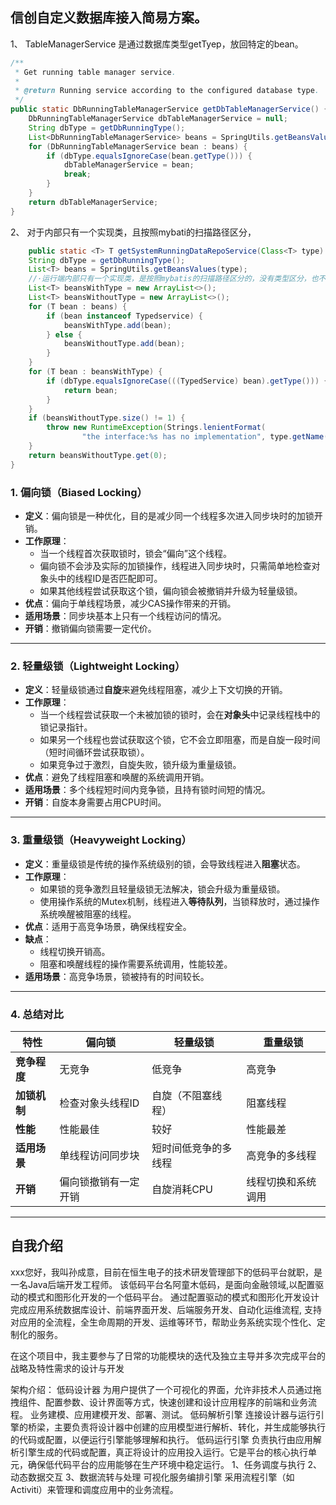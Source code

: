 ## 信创自定义数据库接入简易方案。

1、 TableManagerService 是通过数据库类型getTyep，放回特定的bean。

```java
/**
 * Get running table manager service.
 *
 * @return Running service according to the configured database type.
 */
public static DbRunningTableManagerService getDbTableManagerService() {
    DbRunningTableManagerService dbTableManagerService = null;
    String dbType = getDbRunningType();
    List<DbRunningTableManagerService> beans = SpringUtils.getBeansValues(DbRunningTableManagerService.class);
    for (DbRunningTableManagerService bean : beans) {
        if (dbType.equalsIgnoreCase(bean.getType())) {
            dbTableManagerService = bean;
            break;
        }
    }
    return dbTableManagerService;
}

```

2、 对于内部只有一个实现类，且按照mybati的扫描路径区分，

```java
    public static <T> T getSystemRunningDataRepoService(Class<T> type) {
    String dbType = getDbRunningType();
    List<T> beans = SpringUtils.getBeansValues(type);
    //·运行端内部只有一个实现类，是按照mybatis的扫描路径区分的，没有类型区分，也不太好强加类型
    List<T> beansWithType = new ArrayList<>();
    List<T> beansWithoutType = new ArrayList<>();
    for (T bean : beans) {
        if (bean instanceof Typedservice) {
            beansWithType.add(bean);
        } else {
            beansWithoutType.add(bean);
        }
    }
    for (T bean : beansWithType) {
        if (dbType.equalsIgnoreCase(((TypedService) bean).getType())) {
            return bean;
        }
    }
    if (beansWithoutType.size() != 1) {
        throw new RuntimeException(Strings.lenientFormat(
                "the interface:%s has no implementation", type.getName()));
    }
    return beansWithoutType.get(0);
}

```


### 1. **偏向锁（Biased Locking）**
- **定义**：偏向锁是一种优化，目的是减少同一个线程多次进入同步块时的加锁开销。
- **工作原理**：
    - 当一个线程首次获取锁时，锁会“偏向”这个线程。
    - 偏向锁不会涉及实际的加锁操作，线程进入同步块时，只需简单地检查对象头中的线程ID是否匹配即可。
    - 如果其他线程尝试获取这个锁，偏向锁会被撤销并升级为轻量级锁。
- **优点**：偏向于单线程场景，减少CAS操作带来的开销。
- **适用场景**：同步块基本上只有一个线程访问的情况。
- **开销**：撤销偏向锁需要一定代价。

---

### 2. **轻量级锁（Lightweight Locking）**
- **定义**：轻量级锁通过**自旋**来避免线程阻塞，减少上下文切换的开销。
- **工作原理**：
    - 当一个线程尝试获取一个未被加锁的锁时，会在**对象头**中记录线程栈中的锁记录指针。
    - 如果另一个线程也尝试获取这个锁，它不会立即阻塞，而是自旋一段时间（短时间循环尝试获取锁）。
    - 如果竞争过于激烈，自旋失败，锁升级为重量级锁。
- **优点**：避免了线程阻塞和唤醒的系统调用开销。
- **适用场景**：多个线程短时间内竞争锁，且持有锁时间短的情况。
- **开销**：自旋本身需要占用CPU时间。

---

### 3. **重量级锁（Heavyweight Locking）**
- **定义**：重量级锁是传统的操作系统级别的锁，会导致线程进入**阻塞**状态。
- **工作原理**：
    - 如果锁的竞争激烈且轻量级锁无法解决，锁会升级为重量级锁。
    - 使用操作系统的Mutex机制，线程进入**等待队列**，当锁释放时，通过操作系统唤醒被阻塞的线程。
- **优点**：适用于高竞争场景，确保线程安全。
- **缺点**：
    - 线程切换开销高。
    - 阻塞和唤醒线程的操作需要系统调用，性能较差。
- **适用场景**：高竞争场景，锁被持有的时间较长。

---

### 4. **总结对比**

| 特性       | 偏向锁                   | 轻量级锁            | 重量级锁           |
|------------|--------------------------|---------------------|--------------------|
| **竞争程度** | 无竞争                  | 低竞争              | 高竞争             |
| **加锁机制** | 检查对象头线程ID        | 自旋（不阻塞线程）  | 阻塞线程           |
| **性能**   | 性能最佳                | 较好               | 性能最差           |
| **适用场景** | 单线程访问同步块        | 短时间低竞争的多线程| 高竞争的多线程     |
| **开销**   | 偏向锁撤销有一定开销    | 自旋消耗CPU         | 线程切换和系统调用 |

---

## 自我介绍
xxx您好，我叫孙成意，目前在恒生电子的技术研发管理部下的低码平台就职，是一名Java后端开发工程师。
该低码平台名阿童木低码，是面向金融领域,以配置驱动的模式和图形化开发的一个低码平台。
通过配置驱动的模式和图形化开发设计完成应用系统数据库设计、前端界面开发、后端服务开发、自动化运维流程,
支持对应用的全流程，全生命周期的开发、运维等环节，帮助业务系统实现个性化、定制化的服务。

在这个项目中，我主要参与了日常的功能模块的迭代及独立主导并多次完成平台的战略及特性需求的设计与开发


架构介绍：
低码设计器
为用户提供了一个可视化的界面，允许非技术人员通过拖拽组件、配置参数、设计界面等方式，快速创建和设计应用程序的前端和业务流程。
业务建模、应用建模开发、部署、测试。
低码解析引擎
连接设计器与运行引擎的桥梁，主要负责将设计器中创建的应用模型进行解析、转化，并生成能够执行的代码或配置，以便运行引擎能够理解和执行。
低码运行引擎
负责执行由应用解析引擎生成的代码或配置，真正将设计的应用投入运行。它是平台的核心执行单元，确保低代码平台的应用能够在生产环境中稳定运行。
1、任务调度与执行
2、动态数据交互
3、数据流转与处理
可视化服务编排引擎
采用流程引擎（如Activiti）来管理和调度应用中的业务流程。